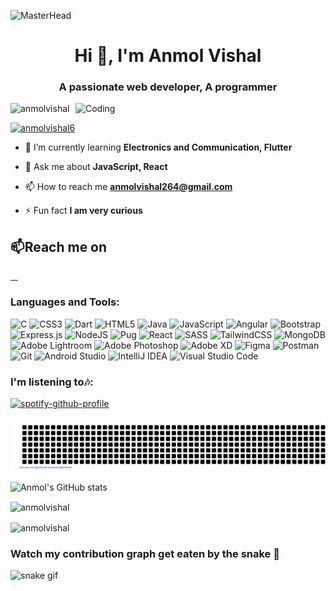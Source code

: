 ![MasterHead](https://chkskills.com/wp-content/uploads/2020/04/PNC-Animated-Banners.gif)
<h1 align="center">Hi 👋, I'm Anmol Vishal</h1>
<h3 align="center">A passionate web developer, A programmer</h3>
<img align="right" alt="Coding" width="400" src="https://globaleducation.s3.ap-south-1.amazonaws.com/globaledu/gif/front-end-development.gif">
<p align="left"> <img src="https://komarev.com/ghpvc/?username=anmolvishal&label=Profile%20views&color=0e75b6&style=flat" alt="anmolvishal" /> </p>

<p align="left"> <a href="https://twitter.com/anmolvishal6" target="blank"><img src="https://img.shields.io/twitter/follow/anmolvishal6?logo=twitter&style=for-the-badge" alt="anmolvishal6" /></a> </p>

- 🌱 I’m currently learning **Electronics and Communication, Flutter**

- 💬 Ask me about **JavaScript, React**

- 📫 How to reach me **anmolvishal264@gmail.com**

- ⚡ Fun fact **I am very curious**

<h2 align="left">
  <g-emoji
    class="g-emoji"
    alias="mailbox"
    fallback-src="https://github.githubassets.com/images/icons/emoji/unicode/1f4eb.png"
    >📫</g-emoji
  >Reach me on
</h2>
<p >
  <a href="https://www.linkedin.com/in/anmol-vishal/" target="_blank">
    <img
      src="https://img.shields.io/badge/linkedin-%230077B5.svg?style=for-the-badge&logo=linkedin&logoColor=white"
      alt=""
    />
  </a>
  <a href="https://twitter.com/anmolvishal6" rel="notfollow" target="_blank">
    <img
      src="https://img.shields.io/badge/Twitter-%231DA1F2.svg?style=for-the-badge&logo=Twitter&logoColor=white"
      alt=""
    />
  </a>
  <a
    href="mailto:anmolvishal264@gmail.com?subject=Hello%20Anmol,%20From%20Github"
    rel="notfollow"
    target="_blank"
  >
    <img
      src="https://img.shields.io/badge/Gmail-D14836?style=for-the-badge&logo=gmail&logoColor=white"
      alt=""
    />
  </a>
  <a href="https://codepen.io/anmolvishal" rel="notfollow" target="_blank">
  <img
    src="https://img.shields.io/badge/Codepen-000000?style=for-the-badge&logo=codepen&logoColor=white"
    alt=""
  />
</a>
</p>




<h3 align="left">Languages and Tools:</h3>

![C](https://img.shields.io/badge/c-%2300599C.svg?style=for-the-badge&logo=c&logoColor=white)
![CSS3](https://img.shields.io/badge/css3-%231572B6.svg?style=for-the-badge&logo=css3&logoColor=white)
![Dart](https://img.shields.io/badge/dart-%230175C2.svg?style=for-the-badge&logo=dart&logoColor=white)
![HTML5](https://img.shields.io/badge/html5-%23E34F26.svg?style=for-the-badge&logo=html5&logoColor=white)
![Java](https://img.shields.io/badge/java-%23ED8B00.svg?style=for-the-badge&logo=java&logoColor=white)
![JavaScript](https://img.shields.io/badge/javascript-%23323330.svg?style=for-the-badge&logo=javascript&logoColor=%23F7DF1E)
![Angular](https://img.shields.io/badge/angular-%23DD0031.svg?style=for-the-badge&logo=angular&logoColor=white)
![Bootstrap](https://img.shields.io/badge/bootstrap-%23563D7C.svg?style=for-the-badge&logo=bootstrap&logoColor=white)
![Express.js](https://img.shields.io/badge/express.js-%23404d59.svg?style=for-the-badge&logo=express&logoColor=%2361DAFB)
![NodeJS](https://img.shields.io/badge/node.js-6DA55F?style=for-the-badge&logo=node.js&logoColor=white)
![Pug](https://img.shields.io/badge/Pug-FFF?style=for-the-badge&logo=pug&logoColor=A86454)
![React](https://img.shields.io/badge/react-%2320232a.svg?style=for-the-badge&logo=react&logoColor=%2361DAFB)
![SASS](https://img.shields.io/badge/SASS-hotpink.svg?style=for-the-badge&logo=SASS&logoColor=white)
![TailwindCSS](https://img.shields.io/badge/tailwindcss-%2338B2AC.svg?style=for-the-badge&logo=tailwind-css&logoColor=white)
![MongoDB](https://img.shields.io/badge/MongoDB-%234ea94b.svg?style=for-the-badge&logo=mongodb&logoColor=white)
![Adobe Lightroom](https://img.shields.io/badge/Adobe%20Lightroom-31A8FF.svg?style=for-the-badge&logo=Adobe%20Lightroom&logoColor=white)
![Adobe Photoshop](https://img.shields.io/badge/adobe%20photoshop-%2331A8FF.svg?style=for-the-badge&logo=adobe%20photoshop&logoColor=white)
![Adobe XD](https://img.shields.io/badge/Adobe%20XD-470137?style=for-the-badge&logo=Adobe%20XD&logoColor=#FF61F6)
![Figma](https://img.shields.io/badge/figma-%23F24E1E.svg?style=for-the-badge&logo=figma&logoColor=white)
![Postman](https://img.shields.io/badge/Postman-FF6C37?style=for-the-badge&logo=postman&logoColor=white)
![Git](https://img.shields.io/badge/git-%23F05033.svg?style=for-the-badge&logo=git&logoColor=white)
![Android Studio](https://img.shields.io/badge/Android%20Studio-3DDC84.svg?style=for-the-badge&logo=android-studio&logoColor=white)
![IntelliJ IDEA](https://img.shields.io/badge/IntelliJIDEA-000000.svg?style=for-the-badge&logo=intellij-idea&logoColor=white)
![Visual Studio Code](https://img.shields.io/badge/Visual%20Studio%20Code-0078d7.svg?style=for-the-badge&logo=visual-studio-code&logoColor=white)

### I'm listening to🎶:
[![spotify-github-profile](https://spotify-github-profile.vercel.app/api/view?uid=e12eh68r4itb0lxe74gb9x844&cover_image=true&theme=novatorem&bar_color=53b14f&bar_color_cover=false)](https://github.com/kittinan/spotify-github-profile)

![gitartwork](gitartwork.svg)

![Anmol's GitHub stats](https://github-readme-stats.vercel.app/api?username=anmolvishal&show_icons=true&theme=cobalt)

<p><img align="center" width="500" src="https://github-readme-stats.vercel.app/api/top-langs?username=anmolvishal&show_icons=true&locale=en&layout=compact&theme=radical" alt="anmolvishal" /></p>

<p><img align="center" width="500" src="https://github-readme-streak-stats.herokuapp.com/?user=anmolvishal&theme=gruvbox" alt="anmolvishal" /></p>

### Watch my contribution graph get eaten by the snake 🐍
![snake gif](https://github.com/anmolvishal/anmolvishal/blob/output/github-contribution-grid-snake.gif)
